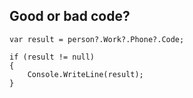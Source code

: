 ## Good or bad code?

    var result = person?.Work?.Phone?.Code;

    if (result != null)
    {
        Console.WriteLine(result);
    }